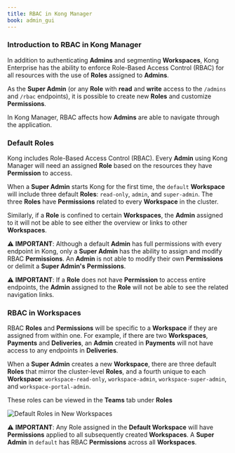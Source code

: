 ```yaml
---
title: RBAC in Kong Manager
book: admin_gui
---
```


### Introduction to RBAC in Kong Manager

In addition to authenticating **Admins** and segmenting **Workspaces**,
Kong Enterprise has the ability to enforce Role-Based Access Control
(RBAC) for all resources with the use of **Roles** assigned to **Admins**.

As the **Super Admin** (or any **Role** with **read** and **write**
access to the `/admins` and `/rbac` endpoints), it is possible to
create new **Roles** and customize **Permissions**.

In Kong Manager, RBAC affects how **Admins** are able to navigate
through the application.

### Default Roles

Kong includes Role-Based Access Control (RBAC). Every **Admin** using Kong Manager
will need an assigned **Role** based on the resources they have **Permission** to access.

When a **Super Admin** starts Kong for the first time, the `default` **Workspace** will
include three default **Roles**: `read-only`, `admin`, and `super-admin`. The three
**Roles** have **Permissions** related to every **Workspace** in the cluster.

Similarly, if a **Role** is confined to certain **Workspaces**, the **Admin** assigned to it
will not be able to see either the overview or links to other **Workspaces**.

⚠️ **IMPORTANT**: Although a default **Admin** has full permissions with every
endpoint in Kong, only a **Super Admin** has the ability to assign and modify RBAC
**Permissions**. An **Admin** is not able to modify their own **Permissions** or delimit a
**Super Admin's** **Permissions**.

⚠️ **IMPORTANT**: If a **Role** does not have **Permission** to access entire endpoints,
the **Admin** assigned to the **Role** will not be able to see the related navigation links.

### RBAC in Workspaces

RBAC **Roles** and **Permissions** will be specific to a **Workspace** if they are assigned
from within one. For example, if there are two **Workspaces**, **Payments** and
**Deliveries**, an **Admin** created in **Payments** will not have access to any
endpoints in **Deliveries**.

When a **Super Admin** creates a new **Workspace**, there are three default **Roles** that
mirror the cluster-level **Roles**, and a fourth unique to each **Workspace**:
`workspace-read-only`, `workspace-admin`, `workspace-super-admin`, and
`workspace-portal-admin`.

These roles can be viewed in the **Teams** tab under **Roles**

![Default Roles in New Workspaces](https://doc-assets.konghq.com/1.3/manager/teams/kong-manager-default-roles.png)

⚠️ **IMPORTANT**: Any Role assigned in the **Default Workspace** will have
**Permissions** applied to all subsequently created **Workspaces**. A **Super Admin**
in `default` has RBAC **Permissions** across all **Workspaces**.
